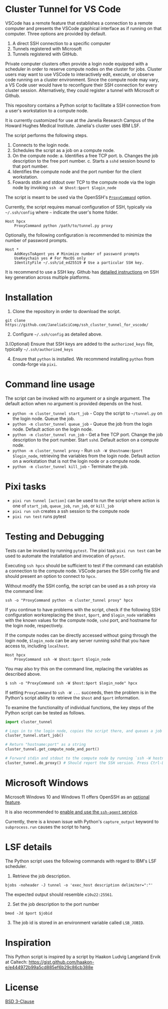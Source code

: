 # Cluster Tunnel for VS Code 

VSCode has a remote feature that establishes a connection to a remote computer and presents the VSCode graphical interface as if running on that computer. Three options are provided by default.

1. A direct SSH connection to a specific computer
2. Tunnels registered with Microsoft
3. Tunnels registered with GitHub.

Private computer clusters often provide a login node equipped with a scheduler in order to reserve compute nodes on the cluster for jobs. Cluster users may want to use VSCode to interactively edit, execute, or observe code running on a cluster environment. Since the compute node may vary, a VS Code user would have to reconfigure their SSH connection for every cluster session. Alternatively, they could register a tunnel with Microsoft or Github.

This repository contains a Python script to facilitate a SSH connection from a user's workstation to a compute node.

It is currently customized for use at the Janelia Research Campus of the Howard Hughes Medical Institute. Janelia's cluster uses IBM LSF.

The script performs the following steps.

1. Connects to the login node.
2. Schedules the script as a job on a compute node.
3. On the compute node:
    a. Identifies a free TCP port.
    b. Changes the job description to the free port number.
    c. Starts a `sshd` session bound to that port number.
4. Identifies the compute node and the port number for the client workstation.
5. Fowards stdin and stdout over TCP to the compute node via the login node by invoking `ssh -W $host:$port $login_node`

The script is meant to be used via the OpenSSH's [`ProxyCommand`](https://man.openbsd.org/ssh_config#ProxyCommand) option.

Currently, the script requires manual configuration of SSH, typically via `~/.ssh/config` where `~` indicate the user's home folder.

```
Host hpcx
    ProxyCommand python /path/to/tunnel.py proxy
```

Optionally, the following configuration is recommended to minimize the number of password prompts.

```
Host *
    AddKeysToAgent yes # Minimize number of password prompts
    UseKeychain yes # For MacOS only
    IdentityFile ~/.ssh/id_ed25519 # Use a particular SSH key.
```

It is recommend to use a SSH key. Github has [detailed instructions](https://docs.github.com/en/authentication/connecting-to-github-with-ssh/generating-a-new-ssh-key-and-adding-it-to-the-ssh-agent) on SSH key generation across multiple platforms.

# Installation

1. Clone the repository in order to download the script.
```
git clone https://github.com/JaneliaSciComp/ssh_cluster_tunnel_for_vscode/
```

2. Configure `~/.ssh/config` as detailed above.

3.(Optional) Ensure that SSH keys are added to the `authorized_keys` file, typically `~/.ssh/authorized_keys`

4. Ensure that `python` is installed. We recommend installing `python` from conda-forge via `pixi`.

# Command line usage

The script can be invoked with no argument or a single argument. The default action when no argument is provided depends on the host.

* `python -m cluster_tunnel start_job` - Copy the script to `~/tunnel.py` on the login node. Queue the job.
* `python -m cluster_tunnel queue_job` - Queue the job from the login node. Default action on the login node.
* `python -m cluster_tunnel run_job` - Get a free TCP port. Change the job description to the port number. Start `sshd`. Default action on a compute node.
* `python -m cluster_tunnel proxy` - Run `ssh -W $hostname:$port $login_node`, retrieving the variables from the login node. Default action on a workstation that is not the login node or a compute node.
* `python -m cluster_tunnel kill_job` - Terminate the job.

# Pixi tasks

* `pixi run tunnel [action]` can be used to run the script where action is one of `start_job`, `queue_job`, `run_job`, or `kill_job`
* `pixi run ssh` creates a ssh session to the compute node
* `pixi run test` runs pytest

# Testing and Debugging

Tests can be invoked by running `pytest`. The pixi task `pixi run test` can be used to automate the installation and invocation of `pytest`.

Executing `ssh hpcx` should be sufficient to test if the command can establish a connection to the compute node. VSCode parses the SSH config file and should present an option to connect to `hpcx`.

Without modify the SSH config, the script can be used as a ssh proxy via the command line:

```
ssh -o "ProxyCommand python -m cluster_tunnel proxy" hpcx
```

If you continue to have problems with the script, check if the following SSH configuration worksreplacing the `$host`, `$port`, and `$login_node` variables with the known values for the compute node, `sshd` port, and hostname for the login node, respectively.

If the compute nodes can be directly accessed without going through the login node, `$login_node` can be any server running sshd that you have access to, including `localhost`.

```
Host hpcx
    ProxyCommand ssh -W $host:$port $login_node
```

You may also try this on the command line, replacing the variables as described above.
```
$ ssh -o "ProxyCommand ssh -W $host:$port $login_node" hpcx
```

If setting `ProxyCommand` to `ssh -W ...` succeeds, then the problem is in the Python's script ability to retrieve the `$host` and `$port` information.

To examine the functionality of individual functions, the key steps of the Python script can be tested as follows.

```python
import cluster_tunnel

# Logs in to the login node, copies the script there, and queues a job
cluster_tunnel.start_job()

# Return "hostname:port" as a string
cluster_tunnel.get_compute_node_and_port()

# Forward stdin and stdout to the compute node by running `ssh -W hostname:port hpc_login_node`
cluster_tunnel.do_proxy() # Should report the SSH version. Press Ctrl-D to terminate.
```

# Microsoft Windows

Microsoft Windows 10 and Windows 11 offers OpenSSH as an [optional feature](https://learn.microsoft.com/en-us/windows/terminal/tutorials/ssh).

It is also recommended to [enable and use the `ssh-agent` service](https://learn.microsoft.com/en-us/windows-server/administration/openssh/openssh_keymanagement).

Currently, there is a known issue with Python's `capture_output` keyword to `subprocess.run` causes the script to hang.

# LSF details

The Python script uses the following commands with regard to IBM's LSF scheduler.

1. Retrieve the job description.

```
bjobs -noheader -J tunnel -o 'exec_host description delimiter=":"'
```

The expected output should resemble `e10u22:25561`.

2. Set the job description to the port number

```
bmod -Jd $port $jobid
```

3. The job id is stored in an environment variable called `LSB_JOBID`.

# Inspiration

This Python script is inspired by a script by Haakon Ludvig Langeland Ervik at Caltech:
https://gist.github.com/haakon-e/e444972b99a5cd885ef6b29c86cb388e

# License

[BSD 3-Clause](LICENSE.txt)
